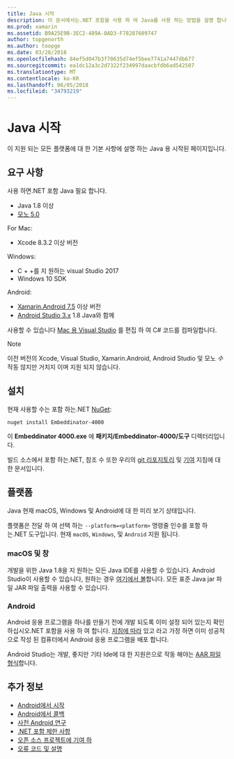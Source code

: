```yaml
---
title: Java 시작
description: 이 문서에서는.NET 포함을 사용 하 여 Java를 사용 하는 방법을 설명 합니다. 시스템 요구 사항, 설치 및 지원 되는 플랫폼에 설명 합니다.
ms.prod: xamarin
ms.assetid: B9A25E9B-3EC2-489A-8AD3-F78287609747
author: topgenorth
ms.author: toopge
ms.date: 03/28/2018
ms.openlocfilehash: 84ef5d047b3f70635d74ef5bee7741a7447db677
ms.sourcegitcommit: ea1dc12a3c2d7322f234997daacbfdb6ad542507
ms.translationtype: MT
ms.contentlocale: ko-KR
ms.lasthandoff: 06/05/2018
ms.locfileid: "34793219"
---
```

# <a name="getting-started-with-java"></a>Java 시작

이 지원 되는 모든 플랫폼에 대 한 기본 사항에 설명 하는 Java 용 시작된 페이지입니다.

## <a name="requirements"></a>요구 사항

사용 하면.NET 포함 Java 필요 합니다.

* Java 1.8 이상
* [모노 5.0](http://www.mono-project.com/download/)

For Mac:

* Xcode 8.3.2 이상 버전

Windows:

* C + +를 지 원하는 visual Studio 2017
* Windows 10 SDK

Android:

* [Xamarin.Android 7.5](https://www.visualstudio.com/xamarin/) 이상 버전
* [Android Studio 3.x](https://developer.android.com/studio/index.html) 1.8 Java와 함께

사용할 수 있습니다 [Mac 용 Visual Studio](https://www.visualstudio.com/vs/visual-studio-mac/) 를 편집 하 여 C# 코드를 컴파일합니다.

> [!NOTE]
> 이전 버전의 Xcode, Visual Studio, Xamarin.Android, Android Studio 및 모노 _수_ 작동 않지만 거치지 이며 지원 되지 않습니다.

## <a name="installation"></a>설치

현재 사용할 수는 포함 하는.NET [NuGet](https://www.nuget.org/packages/Embeddinator-4000/):

```shell
nuget install Embeddinator-4000
```

이 **Embeddinator 4000.exe** 에 **패키지/Embeddinator-4000/도구** 디렉터리입니다.

빌드 소스에서 포함 하는.NET, 참조 수 또한 우리의 [git 리포지토리](https://github.com/mono/Embeddinator-4000/) 및 [기여](https://github.com/mono/Embeddinator-4000/blob/master/Contributing.md) 지침에 대 한 문서입니다.

## <a name="platforms"></a>플랫폼

Java 현재 macOS, Windows 및 Android에 대 한 미리 보기 상태입니다.

플랫폼은 전달 하 여 선택 하는 `--platform=<platform>` 명령줄 인수를 포함 하는.NET 도구입니다. 현재 `macOS`, `Windows`, 및 `Android` 지원 됩니다.

### <a name="macos-and-windows"></a>macOS 및 창

개발을 위한 Java 1.8을 지 원하는 모든 Java IDE를 사용할 수 있습니다. Android Studio이 사용할 수 있습니다, 원하는 경우 [여기에서 볼](https://stackoverflow.com/questions/16626810/can-android-studio-be-used-to-run-standard-java-projects)합니다. 모든 표준 Java jar 파일 JAR 파일 출력을 사용할 수 있습니다.

### <a name="android"></a>Android

Android 응용 프로그램을 하나를 만들기 전에 개발 되도록 이미 설정 되어 있는지 확인 하십시오.NET 포함을 사용 하 여 합니다. [지침에 따라](~/tools/dotnet-embedding/get-started/java/android.md) 있고 라고 가정 하면 이미 성공적으로 작성 된 컴퓨터에서 Android 응용 프로그램을 배포 합니다.

Android Studio는 개발, 좋지만 기타 Ide에 대 한 지원은으로 작동 해야는 [AAR 파일 형식](https://developer.android.com/studio/projects/android-library.html)합니다.

## <a name="further-reading"></a>추가 정보

* [Android에서 시작](~/tools/dotnet-embedding/get-started/java/android.md)
* [Android에서 콜백](~/tools/dotnet-embedding/android/callbacks.md)
* [사전 Android 연구](~/tools/dotnet-embedding/android/index.md)
* [.NET 포함 제한 사항](~/tools/dotnet-embedding/limitations.md)
* [오픈 소스 프로젝트에 기여 하](https://github.com/mono/Embeddinator-4000/blob/master/Contributing.md)
* [오류 코드 및 설명](~/tools/dotnet-embedding/errors.md)
